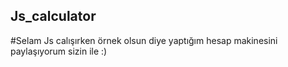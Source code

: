 ## Js_calculator

#Selam Js calışırken örnek olsun diye yaptığım hesap makinesini paylaşıyorum sizin ile :)
